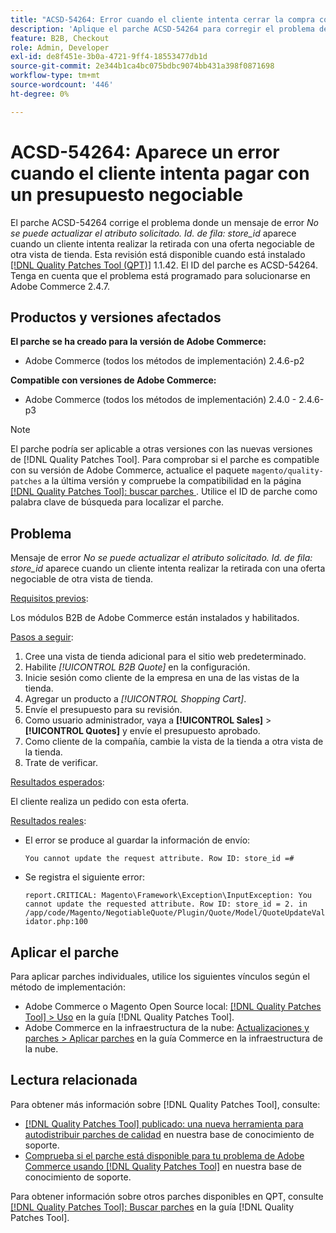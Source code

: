 ```yaml
---
title: "ACSD-54264: Error cuando el cliente intenta cerrar la compra con un presupuesto negociable"
description: 'Aplique el parche ACSD-54264 para corregir el problema de Adobe Commerce donde aparece un mensaje de error "No puede actualizar el atributo solicitado. ID de fila: "store_id" aparece cuando un cliente intenta realizar una compra con una oferta negociable de otra vista de tienda.'
feature: B2B, Checkout
role: Admin, Developer
exl-id: de8f451e-3b0a-4721-9ff4-18553477db1d
source-git-commit: 2e344b1ca4bc075bdbc9074bb431a398f0871698
workflow-type: tm+mt
source-wordcount: '446'
ht-degree: 0%

---
```


# ACSD-54264: Aparece un error cuando el cliente intenta pagar con un presupuesto negociable

El parche ACSD-54264 corrige el problema donde un mensaje de error *No se puede actualizar el atributo solicitado. Id. de fila: store_id* aparece cuando un cliente intenta realizar la retirada con una oferta negociable de otra vista de tienda. Esta revisión está disponible cuando está instalado [[!DNL Quality Patches Tool (QPT)]](/help/announcements/adobe-commerce-announcements/magento-quality-patches-released-new-tool-to-self-serve-quality-patches.md) 1.1.42. El ID del parche es ACSD-54264. Tenga en cuenta que el problema está programado para solucionarse en Adobe Commerce 2.4.7.

## Productos y versiones afectados

**El parche se ha creado para la versión de Adobe Commerce:**

* Adobe Commerce (todos los métodos de implementación) 2.4.6-p2

**Compatible con versiones de Adobe Commerce:**

* Adobe Commerce (todos los métodos de implementación) 2.4.0 - 2.4.6-p3

>[!NOTE]
>
>El parche podría ser aplicable a otras versiones con las nuevas versiones de [!DNL Quality Patches Tool]. Para comprobar si el parche es compatible con su versión de Adobe Commerce, actualice el paquete `magento/quality-patches` a la última versión y compruebe la compatibilidad en la página [[!DNL Quality Patches Tool]: buscar parches ](https://experienceleague.adobe.com/tools/commerce-quality-patches/index.html?lang=es). Utilice el ID de parche como palabra clave de búsqueda para localizar el parche.

## Problema

Mensaje de error *No se puede actualizar el atributo solicitado. Id. de fila: store_id* aparece cuando un cliente intenta realizar la retirada con una oferta negociable de otra vista de tienda.

<u>Requisitos previos</u>:

Los módulos B2B de Adobe Commerce están instalados y habilitados.

<u>Pasos a seguir</u>:

1. Cree una vista de tienda adicional para el sitio web predeterminado.
1. Habilite *[!UICONTROL B2B Quote]* en la configuración.
1. Inicie sesión como cliente de la empresa en una de las vistas de la tienda.
1. Agregar un producto a *[!UICONTROL Shopping Cart]*.
1. Envíe el presupuesto para su revisión.
1. Como usuario administrador, vaya a **[!UICONTROL Sales]** > **[!UICONTROL Quotes]** y envíe el presupuesto aprobado.
1. Como cliente de la compañía, cambie la vista de la tienda a otra vista de la tienda.
1. Trate de verificar.

<u>Resultados esperados</u>:

El cliente realiza un pedido con esta oferta.

<u>Resultados reales</u>:

* El error se produce al guardar la información de envío:

  `You cannot update the request attribute. Row ID: store_id =#`

* Se registra el siguiente error:

  `report.CRITICAL: Magento\Framework\Exception\InputException: You cannot update the requested attribute. Row ID: store_id = 2. in /app/code/Magento/NegotiableQuote/Plugin/Quote/Model/QuoteUpdateValidator.php:100`

## Aplicar el parche

Para aplicar parches individuales, utilice los siguientes vínculos según el método de implementación:

* Adobe Commerce o Magento Open Source local: [[!DNL Quality Patches Tool] > Uso](https://experienceleague.adobe.com/docs/commerce-operations/tools/quality-patches-tool/usage.html?lang=es) en la guía [!DNL Quality Patches Tool].
* Adobe Commerce en la infraestructura de la nube: [Actualizaciones y parches > Aplicar parches](https://experienceleague.adobe.com/docs/commerce-cloud-service/user-guide/develop/upgrade/apply-patches.html?lang=es) en la guía Commerce en la infraestructura de la nube.

## Lectura relacionada

Para obtener más información sobre [!DNL Quality Patches Tool], consulte:

* [[!DNL Quality Patches Tool] publicado: una nueva herramienta para autodistribuir parches de calidad](/help/announcements/adobe-commerce-announcements/magento-quality-patches-released-new-tool-to-self-serve-quality-patches.md) en nuestra base de conocimiento de soporte.
* [Comprueba si el parche está disponible para tu problema de Adobe Commerce usando [!DNL Quality Patches Tool]](/help/support-tools/patches-available-in-qpt-tool/check-patch-for-magento-issue-with-magento-quality-patches.md) en nuestra base de conocimiento de soporte.

Para obtener información sobre otros parches disponibles en QPT, consulte [[!DNL Quality Patches Tool]: Buscar parches](https://experienceleague.adobe.com/tools/commerce-quality-patches/index.html?lang=es) en la guía [!DNL Quality Patches Tool].
